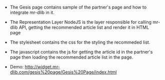 - The Gesis page contains sample of the partner's page and how to integrate mr-dlib in it.

- The Representation Layer NodeJS is the layer responsible for calling mr-dlib API, getting the recommended article list and render it in HTML page

- The stylesheet contains the css for the styling the recommeded list.

- The javascript contains the js for getting the article id in the partner's page then loading the recommended article list in the page.

- Demo: http://widget.mr-dlib.com/gesis%20page/Gesis%20Page/index.html
